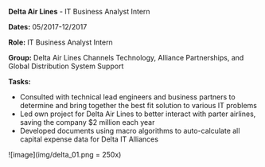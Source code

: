 **Delta Air Lines** - IT Business Analyst Intern

**Dates:** 05/2017-12/2017

**Role:** IT Business Analyst Intern

**Group:** Delta Air Lines Channels Technology, Alliance Partnerships, and Global Distribution System Support

**Tasks:**
- Consulted with technical lead engineers and business partners to determine and bring together the best fit solution to various IT problems
- Led own project for Delta Air Lines to better interact with parter airlines, saving the company $2 million each year
- Developed documents using macro algorithms to auto-calculate all capital expense data for Delta IT Alliances

![image](img/delta_01.png = 250x)

